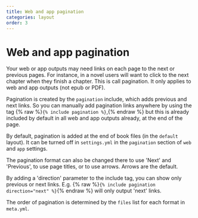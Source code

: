 ```yaml
---
title: Web and app pagination
categories: layout
order: 3
---
```


# Web and app pagination

Your web or app outputs may need links on each page to the next or previous pages. For instance, in a novel users will want to click to the next chapter when they finish a chapter. This is call pagination. It only applies to web and app outputs (not epub or PDF).

Pagination is created by the `pagination` include, which adds previous and next links. So you can manually add pagination links anywhere by using the tag {% raw %}`{% include pagination %}`,{% endraw %} but this is already included by default in all web and app outputs already, at the end of the page.

By default, pagination is added at the end of book files (in the `default` layout). It can be turned off in `settings.yml` in the `pagination` section of `web` and `app` settings.

The pagination format can also be changed there to use 'Next' and 'Previous', to use page titles, or to use arrows. Arrows are the default.

By adding a 'direction' parameter to the include tag, you can show only previous or next links. E.g. {% raw %}`{% include pagination direction="next" %}`{% endraw %} will only output 'next' links.

The order of pagination is determined by the `files` list for each format in `meta.yml`.

